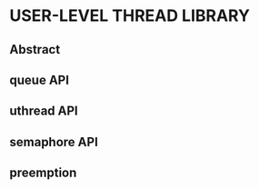# USER-LEVEL THREAD LIBRARY

## Abstract

## queue API

## uthread API

## semaphore API

## preemption
